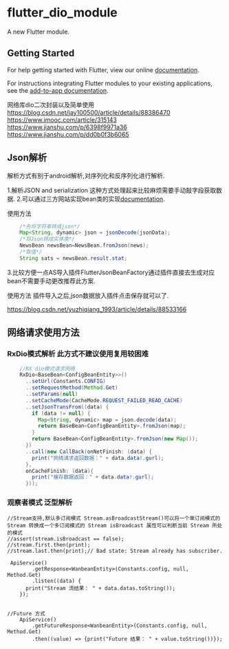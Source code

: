 # flutter_dio_module

A new Flutter module.

## Getting Started

For help getting started with Flutter, view our online
[documentation](https://flutter.dev/).

For instructions integrating Flutter modules to your existing applications,
see the [add-to-app documentation](https://flutter.dev/docs/development/add-to-app).

网络库dio二次封装以及简单使用
https://blog.csdn.net/jay100500/article/details/88386470
https://www.imooc.com/article/315143
https://www.jianshu.com/p/6398f9971a36
https://www.jianshu.com/p/dd0b0f3b6065

## Json解析

解析方式有别于android解析,对序列化和反序列化进行解析.

1.解析JSON and serialization 这种方式处理起来比较麻烦需要手动敲字段获取数据.
2.可以通过三方网站实现bean类的实现[documentation](https://javiercbk.github.io/json_to_dart/).

使用方法

```java
    /*先将字符串转成json*/
    Map<String, dynamic> json = jsonDecode(jsonData);
    /*将Json转成实体类*/
    NewsBean newsBean=NewsBean.fromJson(news);
    /*取值*/
    String sats = newsBean.result.stat;
```

3.比较方便一点AS导入插件FlutterJsonBeanFactory通过插件直接去生成对应bean不需要手动更改推荐此方案.

使用方法 插件导入之后,json数据放入插件点击保存就可以了.

https://blog.csdn.net/yuzhiqiang_1993/article/details/88533166

## 网络请求使用方法

### RxDio模式解析 此方式不建议使用复用较困难

```java
    //RX dio模式请求网络
    RxDio<BaseBean<ConfigBeanEntity>>()
      ..setUrl(Constants.CONFIG)
      ..setRequestMethod(Method.Get)
      ..setParams(null)
      ..setCacheMode(CacheMode.REQUEST_FAILED_READ_CACHE)
      ..setJsonTransFrom((data) {
        if (data != null) {
          Map<String, dynamic> map = json.decode(data);
          return BaseBean<ConfigBeanEntity>.fromJson(map);
        }
        return BaseBean<ConfigBeanEntity>.fromJson(new Map());
      })
      ..call(new CallBack(onNetFinish: (data) {
        print("网络请求返回数据：" + data.data!.gurl);
      },
      onCacheFinish: (data){
        print("缓存数据返回：" + data.data!.gurl);
      }));
```

### 观察者模式 泛型解析

```
//Stream支持,默认多订阅模式 Stream.asBroadcastStream()可以将一个单订阅模式的 Stream 转换成一个多订阅模式的 Stream isBroadcast 属性可以判断当前 Stream 所处的模式
//assert(stream.isBroadcast == false);
//stream.first.then(print);
//stream.last.then(print);// Bad state: Stream already has subscriber.

 ApiService()
        .getResponse<WanbeanEntity>(Constants.config, null, Method.Get)
        .listen((data) {
      print("Stream 流结果： " + data.datas.toString());
    });


//Future 方式
    ApiService()
        .getFutureResponse<WanbeanEntity>(Constants.config, null, Method.Get)
        .then((value) => {print("Future 结果： " + value.toString())});
```
